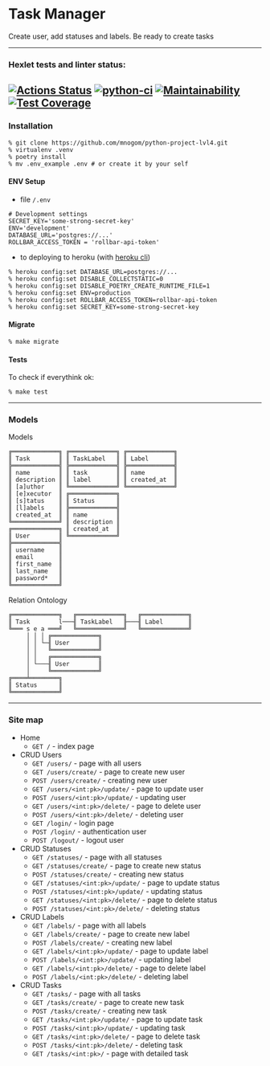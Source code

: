 # Task Manager
Create user, add statuses and labels. Be ready to create tasks

---
### Hexlet tests and linter status:
[![Actions Status](https://github.com/mnogom/python-project-lvl4/workflows/hexlet-check/badge.svg)](https://github.com/mnogom/python-project-lvl4/actions)
[![python-ci](https://github.com/mnogom/python-project-lvl4/actions/workflows/python-ci.yaml/badge.svg)](https://github.com/mnogom/python-project-lvl4/actions/workflows/python-ci.yaml)
[![Maintainability](https://api.codeclimate.com/v1/badges/e026833e3bf6310ae6ff/maintainability)](https://codeclimate.com/github/mnogom/python-project-lvl4/maintainability)
[![Test Coverage](https://api.codeclimate.com/v1/badges/e026833e3bf6310ae6ff/test_coverage)](https://codeclimate.com/github/mnogom/python-project-lvl4/test_coverage)
---
### Installation
```commandline
% git clone https://github.com/mnogom/python-project-lvl4.git
% virtualenv .venv
% poetry install
% mv .env_example .env # or create it by your self
```

#### ENV Setup
* file `/.env`
```commandline
# Development settings
SECRET_KEY='some-strong-secret-key'
ENV='development'
DATABASE_URL='postgres://...'
ROLLBAR_ACCESS_TOKEN = 'rollbar-api-token'
```
* to deploying to heroku (with [heroku cli](https://devcenter.heroku.com/articles/heroku-cli))
```commandline
% heroku config:set DATABASE_URL=postgres://...
% heroku config:set DISABLE_COLLECTSTATIC=0
% heroku config:set DISABLE_POETRY_CREATE_RUNTIME_FILE=1
% heroku config:set ENV=production
% heroku config:set ROLLBAR_ACCESS_TOKEN=rollbar-api-token
% heroku config:set SECRET_KEY=some-strong-secret-key
```

#### Migrate
```commandline
% make migrate
```

#### Tests
To check if everythink ok:
```commandline
% make test
```

---
### Models
Models
```
╔═════════════╗ ╔═════════════╗ ╔═════════════╗
║ Task        ║ ║ TaskLabel   ║ ║ Label       ║
╠═════════════╣ ╠═════════════╣ ╠═════════════╣
║ name        ║ ║ task        ║ ║ name        ║
║ description ║ ║ label       ║ ║ created_at  ║
║ [a]uthor    ║ ╚═════════════╝ ╚═════════════╝
║ [e]xecutor  ║ ╔═════════════╗
║ [s]tatus    ║ ║ Status      ║
║ [l]abels    ║ ╠═════════════╣
║ created_at  ║ ║ name        ║
╚═════════════╝ ║ description ║
╔═════════════╗ ║ created_at  ║
║ User        ║ ╚═════════════╝
╠═════════════╣
║ username    ║
║ email       ║
║ first_name  ║
║ last_name   ║
║ password*   ║
╚═════════════╝
```
Relation Ontology
```
╔═════════════╗   ╔═════════════╗   ╔═════════════╗
║ Task        l───╢ TaskLabel   ╟───╢ Label       ║
╚═══ s e a ═══╝   ╚═════════════╝   ╚═════════════╝
     │ │ │ ╔═════════════╗           
     │ │ └─╢ User        ║           
     │ │   ╚═════════════╝           
     │ │   ╔═════════════╗
     │ └───╢ User        ║
     │     ╚═════════════╝
╔════╧════════╗
║ Status      ║
╚═════════════╝
```

---

### Site map

* Home
  * `GET /` - index page
* CRUD Users
  * `GET /users/` - page with all users
  * `GET /users/create/` - page to create new user
  * `POST /users/create/` - creating new user
  * `GET /users/<int:pk>/update/` - page to update user
  * `POST /users/<int:pk>/update/` - updating user
  * `GET /users/<int:pk>/delete/` - page to delete user
  * `POST /users/<int:pk>/delete/` - deleting user
  * `GET /login/` - login page
  * `POST /login/` - authentication user
  * `POST /logout/` - logout user
* CRUD Statuses
  * `GET /statuses/` - page with all statuses
  * `GET /statuses/create/` - page to create new status
  * `POST /statuses/create/` - creating new status
  * `GET /statuses/<int:pk>/update/` - page to update status
  * `POST /statuses/<int:pk>/update/` - updating status
  * `GET /statuses/<int:pk>/delete/` - page to delete status
  * `POST /statuses/<int:pk>/delete/` - deleting status
* CRUD Labels
  * `GET /labels/` - page with all labels
  * `GET /labels/create/` - page to create new label
  * `POST /labels/create/` - creating new label
  * `GET /labels/<int:pk>/update/` - page to update label
  * `POST /labels/<int:pk>/update/` - updating label
  * `GET /labels/<int:pk>/delete/` - page to delete label
  * `POST /labels/<int:pk>/delete/` - deleting label
* CRUD Tasks
  * `GET /tasks/` - page with all tasks
  * `GET /tasks/create/` - page to create new task
  * `POST /tasks/create/` - creating new task
  * `GET /tasks/<int:pk>/update/` - page to update task
  * `POST /tasks/<int:pk>/update/` - updating task
  * `GET /tasks/<int:pk>/delete/` - page to delete task
  * `POST /tasks/<int:pk>/delete/` - deleting task
  * `GET /tasks/<int:pk>/` - page with detailed task

